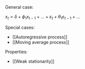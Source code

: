 General case:

$x_t = \delta+\phi_1 x_{t-1}+\ldots+\varepsilon_t+\theta_1\varepsilon_{t-1}+\ldots$

Special cases:
* [[Autoregressive process]]
* [[Moving average process]]

Properties:
+ [[Weak stationarity]]